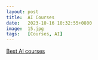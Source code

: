 ```yaml
---
layout: post
title:  AI Courses
date:   2023-10-16 10:32:55+0800
image:  15.jpg
tags:   [Courses, AI]
---
```


[Best AI courses](https://www.coursera.org/courses?query=artificial%20intelligence)
